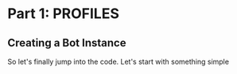# Part 1: PROFILES

## Creating a Bot Instance

So let's finally jump into the code. Let's start with something simple
